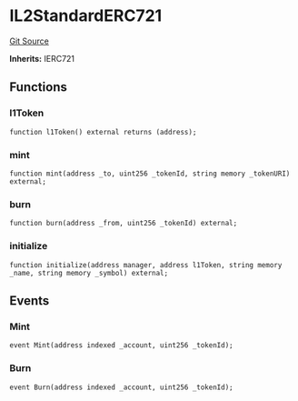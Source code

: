 # IL2StandardERC721
[Git Source](https://github.com/Passageway-Protocol/passageway-contracts/blob/b1d863b56b7778896c93bea0b98299fccb2c787f/contracts/optimism/interfaces/IL2StandardERC721.sol)

**Inherits:**
IERC721


## Functions
### l1Token


```solidity
function l1Token() external returns (address);
```

### mint


```solidity
function mint(address _to, uint256 _tokenId, string memory _tokenURI) external;
```

### burn


```solidity
function burn(address _from, uint256 _tokenId) external;
```

### initialize


```solidity
function initialize(address manager, address l1Token, string memory _name, string memory _symbol) external;
```

## Events
### Mint

```solidity
event Mint(address indexed _account, uint256 _tokenId);
```

### Burn

```solidity
event Burn(address indexed _account, uint256 _tokenId);
```

